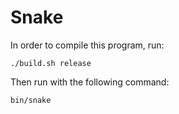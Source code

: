 # Snake

In order to compile this program, run:

```console
./build.sh release
```

Then run with the following command:

```console
bin/snake
```
